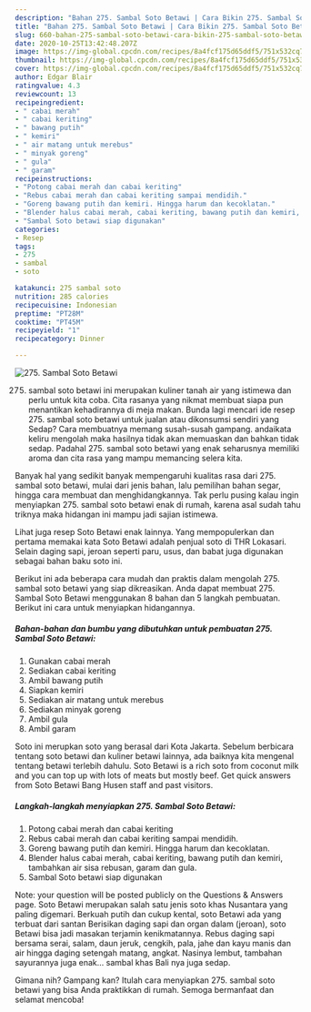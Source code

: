 ```yaml
---
description: "Bahan 275. Sambal Soto Betawi | Cara Bikin 275. Sambal Soto Betawi Yang Menggugah Selera"
title: "Bahan 275. Sambal Soto Betawi | Cara Bikin 275. Sambal Soto Betawi Yang Menggugah Selera"
slug: 660-bahan-275-sambal-soto-betawi-cara-bikin-275-sambal-soto-betawi-yang-menggugah-selera
date: 2020-10-25T13:42:48.207Z
image: https://img-global.cpcdn.com/recipes/8a4fcf175d65ddf5/751x532cq70/275-sambal-soto-betawi-foto-resep-utama.jpg
thumbnail: https://img-global.cpcdn.com/recipes/8a4fcf175d65ddf5/751x532cq70/275-sambal-soto-betawi-foto-resep-utama.jpg
cover: https://img-global.cpcdn.com/recipes/8a4fcf175d65ddf5/751x532cq70/275-sambal-soto-betawi-foto-resep-utama.jpg
author: Edgar Blair
ratingvalue: 4.3
reviewcount: 13
recipeingredient:
- " cabai merah"
- " cabai keriting"
- " bawang putih"
- " kemiri"
- " air matang untuk merebus"
- " minyak goreng"
- " gula"
- " garam"
recipeinstructions:
- "Potong cabai merah dan cabai keriting"
- "Rebus cabai merah dan cabai keriting sampai mendidih."
- "Goreng bawang putih dan kemiri. Hingga harum dan kecoklatan."
- "Blender halus cabai merah, cabai keriting, bawang putih dan kemiri, tambahkan air sisa rebusan, garam dan gula."
- "Sambal Soto betawi siap digunakan"
categories:
- Resep
tags:
- 275
- sambal
- soto

katakunci: 275 sambal soto 
nutrition: 285 calories
recipecuisine: Indonesian
preptime: "PT28M"
cooktime: "PT45M"
recipeyield: "1"
recipecategory: Dinner

---
```



![275. Sambal Soto Betawi](https://img-global.cpcdn.com/recipes/8a4fcf175d65ddf5/751x532cq70/275-sambal-soto-betawi-foto-resep-utama.jpg)


275. sambal soto betawi ini merupakan kuliner tanah air yang istimewa dan perlu untuk kita coba. Cita rasanya yang nikmat membuat siapa pun menantikan kehadirannya di meja makan.
Bunda lagi mencari ide resep 275. sambal soto betawi untuk jualan atau dikonsumsi sendiri yang Sedap? Cara membuatnya memang susah-susah gampang. andaikata keliru mengolah maka hasilnya tidak akan memuaskan dan bahkan tidak sedap. Padahal 275. sambal soto betawi yang enak seharusnya memiliki aroma dan cita rasa yang mampu memancing selera kita.

Banyak hal yang sedikit banyak mempengaruhi kualitas rasa dari 275. sambal soto betawi, mulai dari jenis bahan, lalu pemilihan bahan segar, hingga cara membuat dan menghidangkannya. Tak perlu pusing kalau ingin menyiapkan 275. sambal soto betawi enak di rumah, karena asal sudah tahu triknya maka hidangan ini mampu jadi sajian istimewa.

Lihat juga resep Soto Betawi enak lainnya. Yang mempopulerkan dan pertama memakai kata Soto Betawi adalah penjual soto di THR Lokasari. Selain daging sapi, jeroan seperti paru, usus, dan babat juga digunakan sebagai bahan baku soto ini.


Berikut ini ada beberapa cara mudah dan praktis dalam mengolah 275. sambal soto betawi yang siap dikreasikan. Anda dapat membuat 275. Sambal Soto Betawi menggunakan 8 bahan dan 5 langkah pembuatan. Berikut ini cara untuk menyiapkan hidangannya.

<!--inarticleads1-->

##### Bahan-bahan dan bumbu yang dibutuhkan untuk pembuatan 275. Sambal Soto Betawi:

1. Gunakan  cabai merah
1. Sediakan  cabai keriting
1. Ambil  bawang putih
1. Siapkan  kemiri
1. Sediakan  air matang untuk merebus
1. Sediakan  minyak goreng
1. Ambil  gula
1. Ambil  garam


Soto ini merupkan soto yang berasal dari Kota Jakarta. Sebelum berbicara tentang soto betawi dan kuliner betawi lainnya, ada baiknya kita mengenal tentang betawi terlebih dahulu. Soto Betawi is a rich soto from coconut milk and you can top up with lots of meats but mostly beef. Get quick answers from Soto Betawi Bang Husen staff and past visitors. 

<!--inarticleads2-->

##### Langkah-langkah menyiapkan 275. Sambal Soto Betawi:

1. Potong cabai merah dan cabai keriting
1. Rebus cabai merah dan cabai keriting sampai mendidih.
1. Goreng bawang putih dan kemiri. Hingga harum dan kecoklatan.
1. Blender halus cabai merah, cabai keriting, bawang putih dan kemiri, tambahkan air sisa rebusan, garam dan gula.
1. Sambal Soto betawi siap digunakan


Note: your question will be posted publicly on the Questions &amp; Answers page. Soto Betawi merupakan salah satu jenis soto khas Nusantara yang paling digemari. Berkuah putih dan cukup kental, soto Betawi ada yang terbuat dari santan Berisikan daging sapi dan organ dalam (jeroan), soto Betawi bisa jadi masakan terjamin kenikmatannya. Rebus daging sapi bersama serai, salam, daun jeruk, cengkih, pala, jahe dan kayu manis dan air hingga daging setengah matang, angkat. Nasinya lembut, tambahan sayurannya juga enak… sambal khas Bali nya juga sedap. 

Gimana nih? Gampang kan? Itulah cara menyiapkan 275. sambal soto betawi yang bisa Anda praktikkan di rumah. Semoga bermanfaat dan selamat mencoba!
